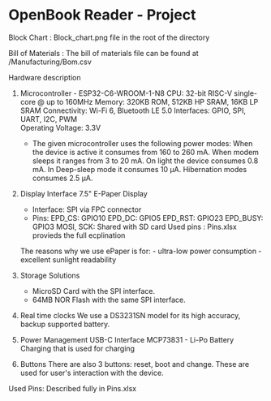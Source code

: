 # OpenBook Reader - Project
Block Chart : Block_chart.png file in the root of the directory

Bill of Materials : The bill of materials file can be found at /Manufacturing/Bom.csv

Hardware description
1. Microcontroller - ESP32-C6-WROOM-1-N8
    CPU: 32-bit RISC-V single-core @ up to 160MHz
    Memory: 320KB ROM, 512KB HP SRAM, 16KB LP SRAM
    Connectivity: Wi-Fi 6, Bluetooth LE 5.0
    Interfaces: GPIO, SPI, UART, I2C, PWM   
    Operating Voltage: 3.3V

   - The given microcontroller uses the following power modes: 
        When the device is active it consumes from 160 to 260 mA.
        When modem sleeps it ranges from 3 to 20 mA.
        On light the device consumes 0.8 mA.
        In Deep-sleep mode it consumes 10 μA.
        Hibernation modes consumes 2.5 μA.

2. Display Interface 7.5" E-Paper Display
    - Interface: SPI via FPC connector
    - Pins:   EPD_CS: GPIO10
            EPD_DC: GPIO5
            EPD_RST: GPIO23
            EPD_BUSY: GPIO3
            MOSI, SCK: Shared with SD card
            Used pins : Pins.xlsx  provieds the full ecplination

    The reasons why we use ePaper is for: 
                                        - ultra-low power consumption
                                        - excellent sunlight readability
3. Storage Solutions
    - MicroSD Card with the SPI interface.
    - 64MB NOR Flash with the same SPI interface.

4. Real time clocks
    We use a DS3231SN model for its high accuracy, backup supported battery.

5. Power Management
    USB-C Interface 
    MCP73831 - Li-Po Battery Charging that is used for charging


6. Buttons
    There are also 3 buttons: reset, boot and change. These are used for user's interaction with the device.

Used Pins: Described fully in Pins.xlsx





